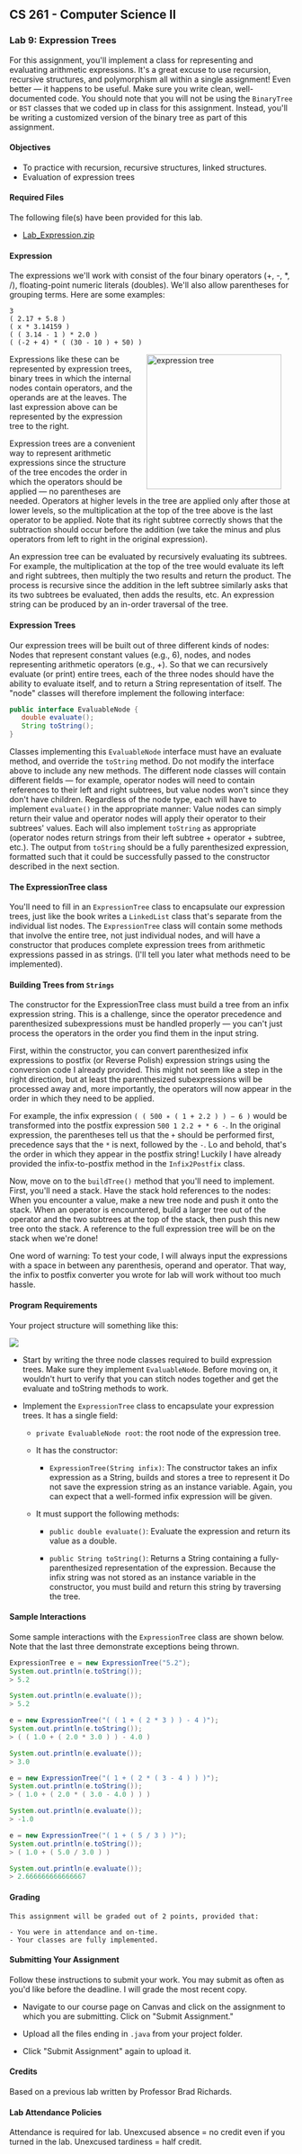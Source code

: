 ## CS 261 - Computer Science II

### Lab 9: Expression Trees

For this assignment, you'll implement a class for representing and evaluating arithmetic expressions. It's a great excuse to use recursion, recursive structures, and polymorphism all within a single assignment! Even better — it happens to be useful. Make sure you write clean, well-documented code. You should note that you will not be using the `BinaryTree` or `BST` classes that we coded up in class for this assignment. Instead, you'll be writing a customized version of the binary tree as part of this assignment.



#### Objectives
- To practice with recursion, recursive structures, linked structures.
- Evaluation of expression trees

#### Required Files
The following file(s) have been provided for this lab.
- [Lab_Expression.zip](Lab_Expression.zip)


#### Expression
The expressions we'll work with consist of the four binary operators (+, -, *, /), floating-point numeric literals (doubles).  We'll also allow parentheses for grouping terms. Here are some examples:

```
3
( 2.17 + 5.8 )
( x * 3.14159 )
( ( 3.14 - 1 ) * 2.0 )
( (-2 + 4) * ( (30 - 10 ) + 50) )
```

<img src="figures/tree.png" width="240px" alt="expression tree" align="right" hspace=20>

Expressions like these can be represented by expression trees, binary trees in which the internal nodes contain operators, and the operands are at the leaves. The last expression above can be represented by the expression tree to the right.

Expression trees are a convenient way to represent arithmetic expressions since the structure of the tree encodes the order in which the operators should be applied — no parentheses are needed. Operators at higher levels in the tree are applied only after those at lower levels, so the multiplication at the top of the tree above is the last operator to be applied. Note that its right subtree correctly shows that the subtraction should occur before the addition (we take the minus and plus operators from left to right in the original expression).

An expression tree can be evaluated by recursively evaluating its subtrees. For example, the multiplication at the top of the tree would evaluate its left and right subtrees, then multiply the two results and return the product. The process is recursive since the addition in the left subtree similarly asks that its two subtrees be evaluated, then adds the results, etc. An expression string can be produced by an in-order traversal of the tree.


#### Expression Trees
Our expression trees will be built out of three different kinds of nodes: Nodes that represent constant values (e.g., 6), nodes, and nodes representing arithmetic operators (e.g., +). So that we can recursively evaluate (or print) entire trees, each of the three nodes should have the ability to evaluate itself, and to return a String representation of itself. The "node" classes will therefore implement the following interface:

```java
public interface EvaluableNode {
   double evaluate();
   String toString();
}
```

Classes implementing this `EvaluableNode` interface must have an evaluate method, and override the `toString` method. Do not modify the interface above to include any new methods. The different node classes will contain different fields — for example, operator nodes will need to contain references to their left and right subtrees, but value nodes won't since they don't have children. Regardless of the node type, each will have to implement `evaluate()` in the appropriate manner: Value nodes can simply return their value and operator nodes will apply their operator to their subtrees' values. Each will also implement `toString` as appropriate (operator nodes return strings from their left subtree + operator + subtree, etc.). The output from `toString` should be a fully parenthesized expression, formatted such that it could be successfully passed to the constructor described in the next section.

#### The ExpressionTree class
You'll need to fill in an `ExpressionTree` class to encapsulate our expression trees, just like the book writes a `LinkedList` class that's separate from the individual list nodes. The `ExpressionTree` class will contain some methods that involve the entire tree, not just individual nodes, and will have a constructor that produces complete expression trees from arithmetic expressions passed in as strings. (I'll tell you later what methods need to be implemented).

#### Building Trees from `Strings`
The constructor for the ExpressionTree class must build a tree from an infix expression string. This is a challenge, since the operator precedence and parenthesized subexpressions must be handled properly — you can't just process the operators in the order you find them in the input string.

First, within the constructor, you can convert parenthesized infix expressions to postfix (or Reverse Polish) expression strings using the conversion code I already provided. This might not seem like a step in the right direction, but at least the parenthesized subexpressions will be processed away and, more importantly, the operators will now appear in the order in which they need to be applied.

For example, the infix expression `( ( 500 ∗ ( 1 + 2.2 ) ) − 6 )`  would be transformed into the postfix expression `500 1 2.2 + * 6 -`. In the original expression, the parentheses tell us that the `+` should be performed first, precedence says that the `*` is next, followed by the `-`. Lo and behold, that's the order in which they appear in the postfix string! Luckily I have already provided the infix-to-postfix method in the `Infix2Postfix` class.

Now, move on to the `buildTree()` method that you'll need to implement. First, you'll need a stack. Have the stack hold references to the nodes: When you encounter a value, make a new tree node and push it onto the stack. When an operator is encountered, build a larger tree out of the operator and the two subtrees at the top of the stack, then push this new tree onto the stack. A reference to the full expression tree will be on the stack when we're done!

One word of warning: To test your code, I will always input the expressions with a space in between any parenthesis, operand and operator. That way, the infix to postfix converter you wrote for lab will work without too much hassle.



#### Program Requirements
Your project structure will something like this:

![](figures/project_diagram.png)

- Start by writing the three node classes required to build expression trees. Make sure they implement `EvaluableNode`. Before moving on, it wouldn't hurt to verify that you can stitch nodes together and get the evaluate and toString methods to work.

- Implement the `ExpressionTree` class to encapsulate your expression trees. It has a single field:
  - `private EvaluableNode root`: the root node of the expression tree.

  - It has the constructor:

    - `ExpressionTree(String infix)`: The constructor takes an infix expression as a String, builds and stores a tree to represent it Do not save the expression string as an instance variable. Again, you can expect that a well-formed infix expression will be given.

  - It must support the following methods:
    - `public double evaluate()`: Evaluate the expression and return its value as a double.

    - `public String toString()`: Returns a String containing a fully-parenthesized representation of the expression. Because the infix string was not stored as an instance variable in the constructor, you must build and return this string by traversing the tree.

#### Sample Interactions
Some sample interactions with the `ExpressionTree` class are shown below. Note that the last three demonstrate exceptions being thrown.

```java
ExpressionTree e = new ExpressionTree("5.2");
System.out.println(e.toString());
> 5.2

System.out.println(e.evaluate());
> 5.2

e = new ExpressionTree("( ( 1 + ( 2 * 3 ) ) - 4 )");
System.out.println(e.toString());
> ( ( 1.0 + ( 2.0 * 3.0 ) ) - 4.0 )

System.out.println(e.evaluate());
> 3.0

e = new ExpressionTree("( 1 + ( 2 * ( 3 - 4 ) ) )");
System.out.println(e.toString());
> ( 1.0 + ( 2.0 * ( 3.0 - 4.0 ) ) )

System.out.println(e.evaluate());
> -1.0

e = new ExpressionTree("( 1 + ( 5 / 3 ) )");
System.out.println(e.toString());
> ( 1.0 + ( 5.0 / 3.0 ) )

System.out.println(e.evaluate());
> 2.666666666666667
```


#### Grading

```
This assignment will be graded out of 2 points, provided that:

- You were in attendance and on-time.
- Your classes are fully implemented.
```

#### Submitting Your Assignment
Follow these instructions to submit your work. You may submit as often as you'd like before the deadline. I will grade the most recent copy.

- Navigate to our course page on Canvas and click on the assignment to which you are submitting. Click on "Submit Assignment."

- Upload all the files ending in `.java` from your project folder.

- Click "Submit Assignment" again to upload it.

#### Credits

Based on a previous lab written by Professor Brad Richards.

#### Lab Attendance Policies

Attendance is required for lab. Unexcused absence = no credit even if you turned in the lab. Unexcused tardiness = half credit.
